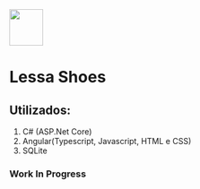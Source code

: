 <img src="https://github.com/GabrielCampos07/scientificcalculator/blob/93a04ead56de916b71948775b3359d3fba779ad8/readmeimg/logocampos.png" width="60" height="65" />

# Lessa Shoes

## Utilizados:
1. C# (ASP.Net Core)
2. Angular(Typescript, Javascript, HTML e CSS)
3. SQLite

### Work In Progress
